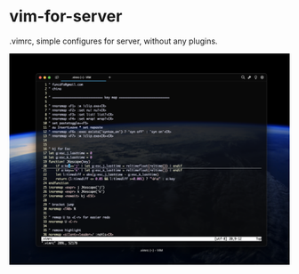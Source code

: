 vim-for-server
==============

.vimrc, simple configures for server, without any plugins.

![alt text](image.png)


